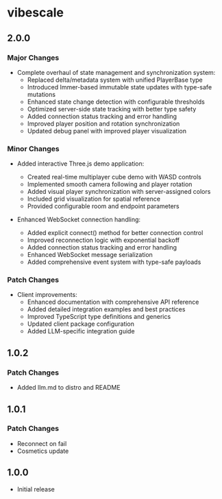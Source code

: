 # vibescale

## 2.0.0

### Major Changes

- Complete overhaul of state management and synchronization system:
  - Replaced delta/metadata system with unified PlayerBase type
  - Introduced Immer-based immutable state updates with type-safe mutations
  - Enhanced state change detection with configurable thresholds
  - Optimized server-side state tracking with better type safety
  - Added connection status tracking and error handling
  - Improved player position and rotation synchronization
  - Updated debug panel with improved player visualization

### Minor Changes

- Added interactive Three.js demo application:

  - Created real-time multiplayer cube demo with WASD controls
  - Implemented smooth camera following and player rotation
  - Added visual player synchronization with server-assigned colors
  - Included grid visualization for spatial reference
  - Provided configurable room and endpoint parameters

- Enhanced WebSocket connection handling:
  - Added explicit connect() method for better connection control
  - Improved reconnection logic with exponential backoff
  - Added connection status tracking and error handling
  - Enhanced WebSocket message serialization
  - Added comprehensive event system with type-safe payloads

### Patch Changes

- Client improvements:
  - Enhanced documentation with comprehensive API reference
  - Added detailed integration examples and best practices
  - Improved TypeScript type definitions and generics
  - Updated client package configuration
  - Added LLM-specific integration guide

## 1.0.2

### Patch Changes

- Added llm.md to distro and README

## 1.0.1

### Patch Changes

- Reconnect on fail
- Cosmetics update

## 1.0.0

- Initial release
